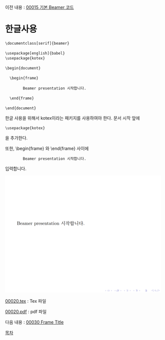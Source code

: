 이전 내용 : [00015 기본 Beamer 코드](./00015_기본_Beamer_코드.md)



# 한글사용

```
\documentclass[serif]{beamer} 

\usepackage[english]{babel}
\usepackage{kotex}

\begin{document}

  \begin{frame}

    	Beamer presentation 시작합니다.

  \end{frame}
  
\end{document}
```
한글 사용을 위해서 kotex이라는 패키지를 사용하여야 한다. 문서 시작 앞에
```
\usepackage{kotex}
```
을 추가한다.

또한, \begin{frame} 와 \end{frame} 사이에
```
    	Beamer presentation 시작합니다.
```
입력합니다.

![00020.PNG](./00020.PNG)

[00020.tex](https://min7014.github.io/Making_materials_for_mathematics_using_Beamer/main/00020.tex) : Tex 파일

[00020.pdf](https://min7014.github.io/Making_materials_for_mathematics_using_Beamer/main/00020.pdf) : pdf 파일

다음 내용 : [00030 Frame Title](./00030_Frame_Title.md)

[목차](./README.md)

